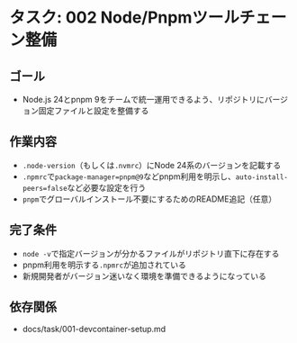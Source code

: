 # タスク: 002 Node/Pnpmツールチェーン整備

## ゴール

- Node.js 24とpnpm 9をチームで統一運用できるよう、リポジトリにバージョン固定ファイルと設定を整備する

## 作業内容

- `.node-version`（もしくは`.nvmrc`）にNode 24系のバージョンを記載する
- `.npmrc`で`package-manager=pnpm@9`などpnpm利用を明示し、`auto-install-peers=false`など必要な設定を行う
- `pnpm`でグローバルインストール不要にするためのREADME追記（任意）

## 完了条件

- `node -v`で指定バージョンが分かるファイルがリポジトリ直下に存在する
- pnpm利用を明示する`.npmrc`が追加されている
- 新規開発者がバージョン迷いなく環境を準備できるようになっている

## 依存関係

- docs/task/001-devcontainer-setup.md
